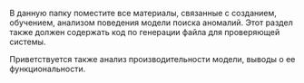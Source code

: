 В данную папку поместите все материалы, связанные с созданием, обучением, анализом поведения модели поиска аномалий. Этот раздел также должен содержать код по генерации файла для проверяющей системы.

Приветствуется также анализ производительности модели, выводы о ее функциональности.